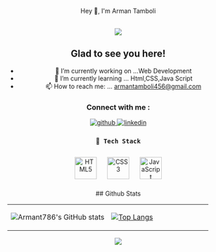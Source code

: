 <p align="center">Hey 👋, I'm Arman Tamboli</p>  

<br />

<div align="center">
<img src="https://komarev.com/ghpvc/?username=Arman786&&style=flat-square" align="center" />
</div>  
  



  
<div align="center">

## Glad to see you here!  
- 🔭 I’m currently working on ...Web Development
- 🌱 I’m currently learning ... Html,CSS,Java Script
- 📫 How to reach me: ... armantamboli456@gmail.com

 ### Connect with me : 
  <a href="https://github.com/Arman786" target="_blank">
<img src=https://img.shields.io/badge/github-%2324292e.svg?&style=for-the-badge&logo=github&logoColor=white alt=github style="margin-bottom: 5px;" />
</a>
  <a href="https://linkedin.com/in/arman-tamboli-4b0295282" target="_blank">
<img src=https://img.shields.io/badge/linkedin-%231E77B5.svg?&style=for-the-badge&logo=linkedin&logoColor=white alt=linkedin style="margin-bottom: 5px;" />
</a>
  
  <h4> 🔭<samp> Tech Stack</samp></h4>
  <p >
<img style="margin: 10px" src="https://profilinator.rishav.dev/skills-assets/html5-original-wordmark.svg" alt="HTML5" height="50" />  
<img style="margin: 10px" src="https://profilinator.rishav.dev/skills-assets/css3-original-wordmark.svg" alt="CSS3" height="50" />  
<img style="margin: 10px" src="https://profilinator.rishav.dev/skills-assets/javascript-original.svg" alt="JavaScript" height="50" />  
 </p>
<!--   <p align='left'>
  <img src="https://github-readme-stats.vercel.app/api?username=Armant786&theme=dark&show_icons=true&count_private=true" height="200px" />
</P> -->
## Github Stats  
<table align="center"><tr><td valign="top" width="50%">


![Armant786's GitHub stats](https://github-readme-stats.vercel.app/api?username=Armant786&show_icons=true&theme=highcontrast)

</td><td valign="top" width="50%">
                                 
[![Top Langs](https://github-readme-stats.vercel.app/api/top-langs/?username=Armant786&layout=compact&theme=chartreuse-dark&hide_border=false&bg_color=0D1117)](https://github.com/Armant786/github-readme-stats)
                                 

</td></tr></table>  
 <img  src="https://raw.githubusercontent.com/Trilokia/Trilokia/379277808c61ef204768a61bbc5d25bc7798ccf1/bottom_header.svg" />
